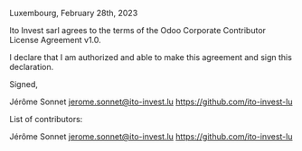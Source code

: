 Luxembourg, February 28th, 2023

Ito Invest sarl agrees to the terms of the Odoo Corporate Contributor License
Agreement v1.0.

I declare that I am authorized and able to make this agreement and sign this
declaration.

Signed,

Jérôme Sonnet jerome.sonnet@ito-invest.lu https://github.com/ito-invest-lu

List of contributors:

Jérôme Sonnet jerome.sonnet@ito-invest.lu https://github.com/ito-invest-lu
